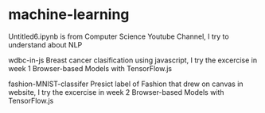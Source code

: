 # machine-learning

Untitled6.ipynb
is from Computer Science Youtube Channel, I try to understand about NLP

wdbc-in-js
Breast cancer clasification using javascript, I try the excercise in week 1 Browser-based Models with TensorFlow.js

fashion-MNIST-classifer
Presict label of Fashion that drew on canvas in website, I try the excercise in week 2 Browser-based Models with TensorFlow.js 
